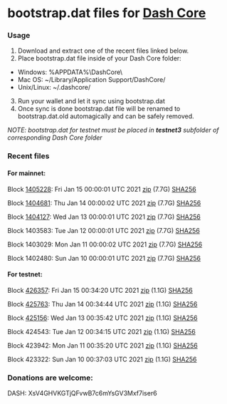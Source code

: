 # bootstrap.dat files for [Dash Core](https://github.com/dashpay/dash)

### Usage

1. Download and extract one of the recent files linked below.
2. Place bootstrap.dat file inside of your Dash Core folder:
 - Windows: %APPDATA%\DashCore\
 - Mac OS: ~/Library/Application Support/DashCore/
 - Unix/Linux: ~/.dashcore/
3. Run your wallet and let it sync using bootstrap.dat
4. Once sync is done bootstrap.dat file will be renamed to bootstrap.dat.old automagically and can be safely removed.

_NOTE: bootstrap.dat for testnet must be placed in **testnet3** subfolder of corresponding Dash Core folder_

### Recent files

#### For mainnet:

Block [1405228](https://insight.dash.org/insight/block/0000000000000009c8243b3ed2f7f76e1fa8f2b2fad62551bbe6c9e54731af36): Fri Jan 15 00:00:01 UTC 2021 [zip](https://dash-bootstrap.ams3.digitaloceanspaces.com/mainnet/2021-01-15/bootstrap.dat.zip) (7.7G) [SHA256](https://dash-bootstrap.ams3.digitaloceanspaces.com/mainnet/2021-01-15/sha256.txt)

Block [1404681](https://insight.dash.org/insight/block/0000000000000001c462fa7c0ad6cb80a9b148560939e5a3bc8c71dac3eb7355): Thu Jan 14 00:00:02 UTC 2021 [zip](https://dash-bootstrap.ams3.digitaloceanspaces.com/mainnet/2021-01-14/bootstrap.dat.zip) (7.7G) [SHA256](https://dash-bootstrap.ams3.digitaloceanspaces.com/mainnet/2021-01-14/sha256.txt)

Block [1404127](https://insight.dash.org/insight/block/00000000000000137fdc4aa8cb618bd3610d08cec18449c392bc2cac0660379b): Wed Jan 13 00:00:01 UTC 2021 [zip](https://dash-bootstrap.ams3.digitaloceanspaces.com/mainnet/2021-01-13/bootstrap.dat.zip) (7.7G) [SHA256](https://dash-bootstrap.ams3.digitaloceanspaces.com/mainnet/2021-01-13/sha256.txt)

Block 1403583: Tue Jan 12 00:00:01 UTC 2021 [zip](https://dash-bootstrap.ams3.digitaloceanspaces.com/mainnet/2021-01-12/bootstrap.dat.zip) (7.7G) [SHA256](https://dash-bootstrap.ams3.digitaloceanspaces.com/mainnet/2021-01-12/sha256.txt)

Block 1403029: Mon Jan 11 00:00:02 UTC 2021 [zip](https://dash-bootstrap.ams3.digitaloceanspaces.com/mainnet/2021-01-11/bootstrap.dat.zip) (7.7G) [SHA256](https://dash-bootstrap.ams3.digitaloceanspaces.com/mainnet/2021-01-11/sha256.txt)

Block 1402480: Sun Jan 10 00:00:01 UTC 2021 [zip](https://dash-bootstrap.ams3.digitaloceanspaces.com/mainnet/2021-01-10/bootstrap.dat.zip) (7.7G) [SHA256](https://dash-bootstrap.ams3.digitaloceanspaces.com/mainnet/2021-01-10/sha256.txt)


#### For testnet:

Block [426357](https://testnet-insight.dashevo.org/insight/block/000000be80fe29c9faa51e64839a18a8a9500ad7d85f8b41b009abb79399457b): Fri Jan 15 00:34:20 UTC 2021 [zip](https://dash-bootstrap.ams3.digitaloceanspaces.com/testnet/2021-01-15/bootstrap.dat.zip) (1.1G) [SHA256](https://dash-bootstrap.ams3.digitaloceanspaces.com/testnet/2021-01-15/sha256.txt)

Block [425763](https://testnet-insight.dashevo.org/insight/block/0000023727269d605859df1bde7b24b6d2304dc04c520ae9d8c38bfb35a14475): Thu Jan 14 00:34:44 UTC 2021 [zip](https://dash-bootstrap.ams3.digitaloceanspaces.com/testnet/2021-01-14/bootstrap.dat.zip) (1.1G) [SHA256](https://dash-bootstrap.ams3.digitaloceanspaces.com/testnet/2021-01-14/sha256.txt)

Block [425156](https://testnet-insight.dashevo.org/insight/block/0000004be01556f1b1b3bea46bebf1e517139d224186374b97a030d0cabcdd24): Wed Jan 13 00:35:42 UTC 2021 [zip](https://dash-bootstrap.ams3.digitaloceanspaces.com/testnet/2021-01-13/bootstrap.dat.zip) (1.1G) [SHA256](https://dash-bootstrap.ams3.digitaloceanspaces.com/testnet/2021-01-13/sha256.txt)

Block 424543: Tue Jan 12 00:34:15 UTC 2021 [zip](https://dash-bootstrap.ams3.digitaloceanspaces.com/testnet/2021-01-12/bootstrap.dat.zip) (1.1G) [SHA256](https://dash-bootstrap.ams3.digitaloceanspaces.com/testnet/2021-01-12/sha256.txt)

Block 423942: Mon Jan 11 00:35:20 UTC 2021 [zip](https://dash-bootstrap.ams3.digitaloceanspaces.com/testnet/2021-01-11/bootstrap.dat.zip) (1.1G) [SHA256](https://dash-bootstrap.ams3.digitaloceanspaces.com/testnet/2021-01-11/sha256.txt)

Block 423322: Sun Jan 10 00:37:03 UTC 2021 [zip](https://dash-bootstrap.ams3.digitaloceanspaces.com/testnet/2021-01-10/bootstrap.dat.zip) (1.1G) [SHA256](https://dash-bootstrap.ams3.digitaloceanspaces.com/testnet/2021-01-10/sha256.txt)


### Donations are welcome:

DASH: XsV4GHVKGTjQFvwB7c6mYsGV3Mxf7iser6
